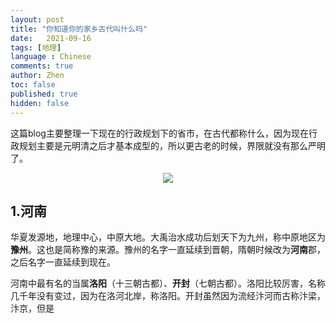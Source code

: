 ```yaml
---
layout: post
title: "你知道你的家乡古代叫什么吗"
date:   2021-09-16
tags: [地理]
language : Chinese
comments: true
author: Zhen
toc: false
published: true
hidden: false
---
```

这篇blog主要整理一下现在的行政规划下的省市，在古代都称什么，因为现在行政规划主要是元明清之后才基本成型的，所以更古老的时候，界限就没有那么严明了。

<p align="center"> <img src="{{ site.imageurl }}/行政规划.png"> </p> 

## 1.河南
华夏发源地，地理中心，中原大地。大禹治水成功后划天下为九州，称中原地区为**豫州**。这也是简称豫的来源。豫州的名字一直延续到晋朝，隋朝时候改为**河南**郡，之后名字一直延续到现在。

河南中最有名的当属**洛阳**（十三朝古都）、**开封**（七朝古都）。洛阳比较厉害，名称几千年没有变过，因为在洛河北岸，称洛阳。开封虽然因为流经汴河而古称汴梁，汴京，但是
<!--stackedit_data:
eyJoaXN0b3J5IjpbMTc2NTgwNzI3MywtNDgxMDI1MDY3LDM0Mj
UyNjUyNSwxNzk5OTQyNTIwLC0xMDE2NjI0MzMsLTc3NzU4OTcy
LC02MTM3ODAyNjksLTEwMzcxNTIxNzZdfQ==
-->
